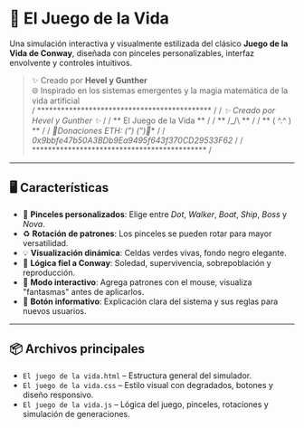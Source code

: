 # 🧬 El Juego de la Vida

Una simulación interactiva y visualmente estilizada del clásico **Juego de la Vida de Conway**, diseñada con pinceles personalizables, interfaz envolvente y controles intuitivos.

> ✨ Creado por **Hevel y Gunther**  
> 🌐 Inspirado en los sistemas emergentes y la magia matemática de la vida artificial  
/ ******************************************** /
/ *✨ Creado por Hevel y Gunther          ✨* /
/ **       El Juego de la Vida              ** /
/ **                                /\_/\   ** /
/ **                               ( ^.^ )  ** /
/ *🌟Donaciones ETH:              (") (")💫** /
/ *0x9bbfe47b50A3BDb9Ea9495f643f370CD29533F62* /
/ ******************************************** /

---

## 🖥️ Características

- 🎨 **Pinceles personalizados**: Elige entre *Dot*, *Walker*, *Boat*, *Ship*, *Boss* y *Nova*.
- ♻️ **Rotación de patrones**: Los pinceles se pueden rotar para mayor versatilidad.
- 💡 **Visualización dinámica**: Celdas verdes vivas, fondo negro elegante.
- 🧠 **Lógica fiel a Conway**: Soledad, supervivencia, sobrepoblación y reproducción.
- 🧪 **Modo interactivo**: Agrega patrones con el mouse, visualiza "fantasmas" antes de aplicarlos.
- 📖 **Botón informativo**: Explicación clara del sistema y sus reglas para nuevos usuarios.

---

## 📦 Archivos principales

- `El juego de la vida.html` – Estructura general del simulador.
- `El juego de la vida.css` – Estilo visual con degradados, botones y diseño responsivo.
- `El juego de la vida.js` – Lógica del juego, pinceles, rotaciones y simulación de generaciones.

